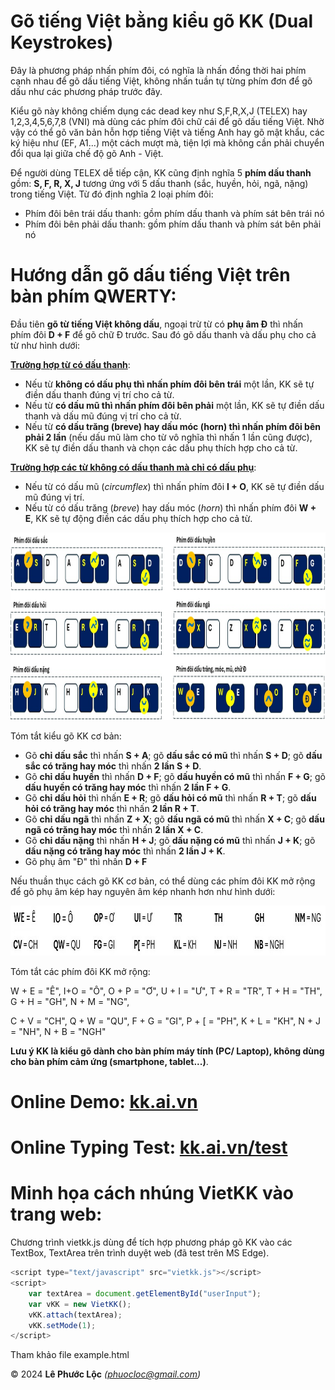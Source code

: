 # Gõ tiếng Việt bằng kiểu gõ KK (Dual Keystrokes)

Đây là phương pháp nhấn phím đôi, có nghĩa là nhấn đồng thời hai phím cạnh nhau để gõ dấu tiếng Việt, không nhấn tuần tự từng phím đơn để gõ dấu như các phương pháp trước đây.

Kiểu gõ này không chiếm dụng các dead key như S,F,R,X,J (TELEX) hay 1,2,3,4,5,6,7,8 (VNI) mà dùng các phím đôi chữ cái để gõ dấu tiếng Việt. Nhờ vậy có thể gõ văn bản hỗn hợp tiếng Việt và tiếng Anh hay gõ mật khẩu, các ký hiệu như (EF, A1...) một cách mượt mà, tiện lợi mà không cần phải chuyển đổi qua lại giữa chế độ gõ Anh - Việt.

Để người dùng TELEX dễ tiếp cận, KK cũng định nghĩa 5 **phím dấu thanh** gồm: **S, F, R, X, J** tương ứng với 5 dấu thanh (sắc, huyền, hỏi, ngã, nặng) trong tiếng Việt. Từ đó định nghĩa 2 loại phím đôi:
- Phím đôi bên trái dấu thanh: gồm phím dấu thanh và phím sát bên trái nó
- Phím đôi bên phải dấu thanh: gồm phím dấu thanh và phím sát bên phải nó

# Hướng dẫn gõ dấu tiếng Việt trên bàn phím QWERTY:

Đầu tiên **gõ từ tiếng Việt không dấu**, ngoại trừ từ có **phụ âm Đ** thì nhấn phím đôi **D + F** để gõ chữ Đ trước. Sau đó gõ dấu thanh và dấu phụ cho cả từ như hình dưới:

<ins>**Trường hợp từ có dấu thanh**</ins>:
- Nếu từ **không có dấu phụ thì nhấn phím đôi bên trái** một lần, KK sẽ tự điền dấu thanh đúng vị trí cho cả từ.
- Nếu từ **có dấu mũ thì nhấn phím đôi bên phải** một lần, KK sẽ tự điền dấu thanh và dấu mũ đúng vị trí cho cả từ.
- Nếu từ **có dấu trăng (breve) hay dấu móc (horn) thì nhấn phím đôi bên phải 2 lần** (nếu dấu mũ làm cho từ vô nghĩa thì nhấn 1 lần cũng được), KK sẽ tự điền dấu thanh và chọn các dấu phụ thích hợp cho cả từ.

<ins>**Trường hợp các từ không có dấu thanh mà chỉ có dấu phụ**</ins>:
- Nếu từ có dấu mũ (*circumflex*) thì nhấn phím đôi **I + O**, KK sẽ tự điền dấu mũ đúng vị trí.
- Nếu từ có dấu trăng (*breve*) hay dấu móc (*horn*) thì nhấn phím đôi **W + E**, KK sẽ tự động điền các dấu phụ thích hợp cho cả từ.

<img src="kk_layout_basic.jpg" width="800" height="300"/>

Tóm tắt kiểu gõ KK cơ bản:
- Gõ **chỉ dấu sắc** thì nhấn **S + A**; gõ **dấu sắc có mũ** thì nhấn **S + D**; gõ **dấu sắc có trăng hay móc** thì nhấn **2 lần S + D**.
- Gõ **chỉ dấu huyền** thì nhấn **D + F**; gõ **dấu huyền có mũ** thì nhấn **F + G**; gõ **dấu huyền có trăng hay móc** thì nhấn **2 lần F + G**.
- Gõ **chỉ dấu hỏi** thì nhấn **E + R**; gõ **dấu hỏi có mũ** thì nhấn **R + T**; gõ **dấu hỏi có trăng hay móc** thì nhấn **2 lần R + T**.
- Gõ **chỉ dấu ngã** thì nhấn **Z + X**; gõ **dấu ngã có mũ** thì nhấn **X + C**; gõ **dấu ngã có trăng hay móc** thì nhấn **2 lần X + C**.
- Gõ **chỉ dấu nặng** thì nhấn **H + J**; gõ **dấu nặng có mũ** thì nhấn **J + K**; gõ **dấu nặng có trăng hay móc** thì nhấn **2 lần J + K**.
- Gõ phụ âm "Đ" thì nhấn **D + F**

Nếu thuần thục cách gõ KK cơ bản, có thể dùng các phím đôi KK mở rộng để gõ phụ âm kép hay nguyên âm kép nhanh hơn như hình dưới:

<img src="kk_layout_extended.jpg" width="800" height="80"/>

Tóm tắt các phím đôi KK mở rộng:

W + E = "Ê", I+O = "Ô", O + P = "Ơ", U + I = "Ư", T + R = "TR", T + H = "TH", G + H = "GH", N + M = "NG",

C + V = "CH", Q + W = "QU", F + G = "GI", P + [ = "PH", K + L = "KH", N + J = "NH", N + B = "NGH"

**Lưu ý KK là kiểu gõ dành cho bàn phím máy tính (PC/ Laptop), không dùng cho bàn phím cảm ứng (smartphone, tablet...)**.

# Online Demo: [kk.ai.vn](https://kk.ai.vn)

# Online Typing Test: [kk.ai.vn/test](https://kk.ai.vn/test)

# Minh họa cách nhúng VietKK vào trang web:
Chương trình vietkk.js dùng để tích hợp phương pháp gõ KK vào các TextBox, TextArea trên trình duyệt web (đã test trên MS Edge).
```javascript
<script type="text/javascript" src="vietkk.js"></script>
<script>
    var textArea = document.getElementById("userInput");
    var vKK = new VietKK();
    vKK.attach(textArea);
    vKK.setMode(1);
</script>
```
Tham khảo file example.html

© 2024 **Lê Phước Lộc** *(phuocloc@gmail.com)*
